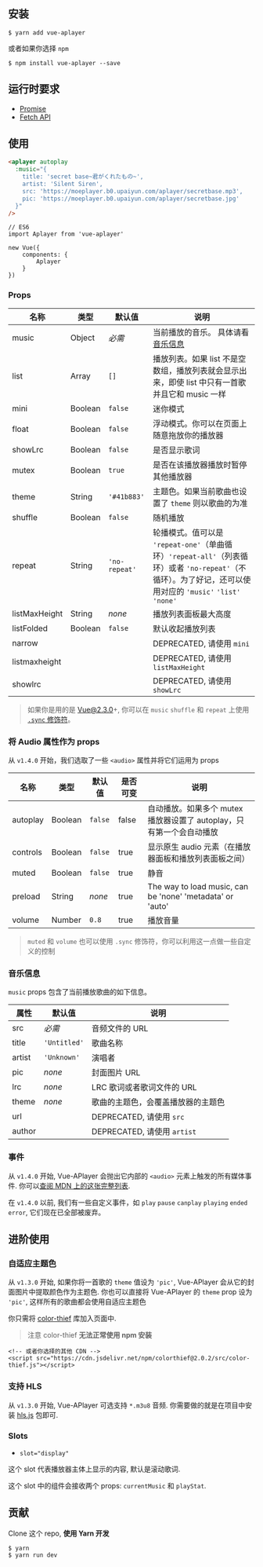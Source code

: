 ## 安装

```
$ yarn add vue-aplayer
```

或者如果你选择 `npm`

```
$ npm install vue-aplayer --save
```



## 运行时要求

- [Promise](https://developer.mozilla.org/en-US/docs/Web/JavaScript/Reference/Global_Objects/Promise)
- [Fetch API](https://developer.mozilla.org/en-US/docs/Web/API/Fetch_API)



## 使用

```HTML
<aplayer autoplay
  :music="{
    title: 'secret base~君がくれたもの~',
    artist: 'Silent Siren',
    src: 'https://moeplayer.b0.upaiyun.com/aplayer/secretbase.mp3',
    pic: 'https://moeplayer.b0.upaiyun.com/aplayer/secretbase.jpg'
  }"
/>
```

```JS
// ES6
import Aplayer from 'vue-aplayer'

new Vue({
    components: {
        Aplayer
    }
})
```



### Props

| 名称 | 类型 | 默认值 | 说明 |
| ---- | ---- | ------- | ----------- |
| music| Object | *必需* | 当前播放的音乐。 具体请看[音乐信息](https://github.com/SevenOutman/vue-aplayer/blob/develop/docs/README.zh-CN.md#音乐信息) |
| list | Array | `[]` | 播放列表。如果 list 不是空数组，播放列表就会显示出来，即使 list 中只有一首歌并且它和 music 一样 |
| mini | Boolean | `false` | 迷你模式 |
| float | Boolean | `false` | 浮动模式。你可以在页面上随意拖放你的播放器 |
| showLrc | Boolean | `false` | 是否显示歌词 |
| mutex | Boolean | `true` | 是否在该播放器播放时暂停其他播放器 |
| theme | String | `'#41b883'` | 主题色。如果当前歌曲也设置了 `theme` 则以歌曲的为准 |
| shuffle | Boolean | `false` | 随机播放 |
| repeat | String | `'no-repeat'` | 轮播模式。值可以是 `'repeat-one'`（单曲循环）`'repeat-all'`（列表循环）或者 `'no-repeat'`（不循环）。为了好记，还可以使用对应的 `'music'` `'list'` `'none'` |
| listMaxHeight | String | *none* | 播放列表面板最大高度 |
| listFolded | Boolean | `false` | 默认收起播放列表 |
| narrow |  | | DEPRECATED, 请使用 `mini` |
| listmaxheight |  |  | DEPRECATED, 请使用 `listMaxHeight` |
| showlrc |  |  | DEPRECATED, 请使用 `showLrc` |

> 如果你是用的是 Vue@2.3.0+, 你可以在 `music` `shuffle` 和 `repeat` 上使用 [`.sync` 修饰符](https://cn.vuejs.org/v2/guide/components.html#sync-%E4%BF%AE%E9%A5%B0%E7%AC%A6)。



### 将 Audio 属性作为 props

从 `v1.4.0` 开始，我们选取了一些 `<audio>` 属性并将它们运用为 props

| 名称 | 类型 | 默认值 | 是否可变 | 说明 |
| ---- | ---- | ------- | ---------- | ---------- |
| autoplay | Boolean | `false` | false | 自动播放。如果多个 mutex 播放器设置了 autoplay，只有第一个会自动播放|
| controls | Boolean | `false` | true | 显示原生 audio 元素（在播放器面板和播放列表面板之间） |
| muted | Boolean | `false` | true | 静音 |
| preload | String | *none* | true | The way to load music, can be 'none' 'metadata' or 'auto' |
| volume | Number | `0.8` | true | 播放音量 |

>  `muted` 和 `volume` 也可以使用 `.sync` 修饰符，你可以利用这一点做一些自定义的控制



### 音乐信息

`music` props 包含了当前播放歌曲的如下信息。

| 属性 | 默认值 | 说明 |
| -------- | ------- | ----------- |
| src | *必需* | 音频文件的 URL |
| title | `'Untitled'` | 歌曲名称 |
| artist | `'Unknown'` | 演唱者 |
| pic | *none* | 封面图片 URL |
| lrc | *none* | LRC 歌词或者歌词文件的 URL |
| theme | *none* | 歌曲的主题色，会覆盖播放器的主题色 |
| url | | DEPRECATED, 请使用 `src` |
| author |  | DEPRECATED, 请使用 `artist` |



### 事件

从 `v1.4.0` 开始, Vue-APlayer 会抛出它内部的 `<audio>` 元素上触发的所有媒体事件. 你可以[查阅 MDN 上的这张完整列表](https://developer.mozilla.org/zh-CN/docs/Web/Guide/Events/Media_events).

在 `v1.4.0` 以前, 我们有一些自定义事件，如 `play` `pause` `canplay` `playing` `ended` `error`, 它们现在已全部被废弃。



## 进阶使用

### 自适应主题色

从 `v1.3.0` 开始, 如果你将一首歌的 `theme` 值设为 `'pic'`, Vue-APlayer 会从它的封面图片中提取颜色作为主题色.
你也可以直接将 Vue-APlayer 的 `theme` prop 设为 `'pic'`, 这样所有的歌曲都会使用自适应主题色

你只需将 [color-thief](https://github.com/lokesh/color-thief) 库加入页面中.
> 注意 color-thief **无法正常使用 npm 安装**

```
<!-- 或者你选择的其他 CDN -->
<script src="https://cdn.jsdelivr.net/npm/colorthief@2.0.2/src/color-thief.js"></script>
```



### 支持 HLS

从 `v1.3.0` 开始, Vue-APlayer 可选支持 `*.m3u8` 音频. 你需要做的就是在项目中安装 [hls.js](https://github.com/video-dev/hls.js) 包即可.



### Slots

- `slot="display"`

这个 slot 代表播放器主体上显示的内容, 默认是滚动歌词.

这个 slot 中的组件会接收两个 props: `currentMusic` 和 `playStat`.



## 贡献

Clone 这个 repo, **使用 Yarn 开发**

```
$ yarn
$ yarn run dev
```
